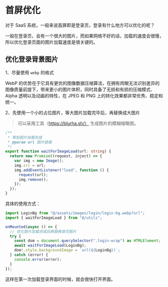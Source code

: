 # 首屏优化

对于 SaaS 系统，一般来说首屏即是登录页，登录有什么地方可以优化的呢？

一般在登录页，会有一个很大的图片，而如果网络不好的话，加载的速度会很慢，所以优化登录页面的图片加载速度是很关键的。

## 优化登录背景图片

1、尽量使用 `webp` 的格式

WebP 的优势在于它具有更优的图像数据压缩算法，在拥有肉眼无法识别差异的图像质量前提下，带来更小的图片体积，同时具备了无损和有损的压缩模式、Alpha 透明以及动画的特性，在 JPEG 和 PNG 上的转化效果都非常优秀、稳定和统一。

2、先使用一个小的占位图片，等大图片加载完毕后，再替换成大图片

> 可以采用工具（https://blurha.sh/） 生成图片的模糊缩略图。

```ts
/**
 * 等到图片加载完成
 * @param url 图片链接
 */
export function waitForImageLoad(url: string) {
  return new Promise((request, inject) => {
    var img = new Image();
    img.src = url;
    img.addEventListener("load", function () {
      request(url);
      img.remove();
    });
  });
}
```

具体的使用方式：

```ts
import LoginBg from "@/assets/images/login/login-bg.webp?url";
import { waitForImageLoad } from "@/utils";

onMounted(async () => {
  // 优化图片加载完成后再替换首页图片
  try {
    const dom = document.querySelector(".login-wrap") as HTMLElement;
    await waitForImageLoad(LoginBg);
    dom!.style.backgroundImage = `url(${LoginBg})`;
  } catch (error) {
    console.error(error);
  }
});
```

这样在第一次加载登录界面的时候，就会很快打开界面。
